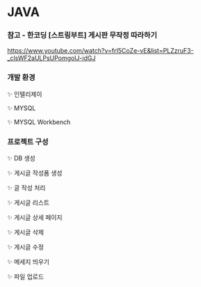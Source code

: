 # JAVA

### 참고 - 한코딩 [스트링부트] 게시판 무작정 따라하기

https://www.youtube.com/watch?v=frI5CoZe-vE&list=PLZzruF3-_clsWF2aULPsUPomgolJ-idGJ



### 개발 환경

✨ 인텔리제이

✨ MYSQL

✨ MYSQL Workbench



###  프로젝트 구성

✨ DB 생성

✨ 게시글 작성폼 생성

✨ 글 작성 처리

✨ 게시글 리스트

✨ 게시글 상세 페이지

✨ 게시글 삭제

✨ 게시글 수정

✨ 메세지 띄우기

✨ 파일 업로드



